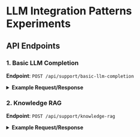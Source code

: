 # LLM Integration Patterns Experiments

## API Endpoints

### 1. Basic LLM Completion

**Endpoint**: `POST /api/support/basic-llm-completion`

<details>
<summary><strong>Example Request/Response</strong></summary>

**Example Request**
```json
{
  "message": "How can I return a product that I purchased?"
}
```

**Example Response**
```json
{
  "reply": "To return a product, please check the retailer's return policy for instructions. Typically, you will need to provide proof of purchase and return the item in its original packaging within a specified time frame."
}
```
</details>

### 2. Knowledge RAG

**Endpoint**: `POST /api/support/knowledge-rag`

<details>
<summary><strong>Example Request/Response</strong></summary>

**Example Request**
```json
{
  "message": "How do I reset my password?",
  "use_vector_search": true
}
```

**Example Response**
```json
{
    "reply": "To reset your password, click the 'Forgot Password' link on the login page. You will receive an email with a link to create a new password.",
    "sources": [
        {
            "id": "doc_3",
            "title": "Account Password Reset",
            "content": "To reset your password, click the 'Forgot Password' link on the login page. You will receive an email with a link to create a new password. The link expires after 24 hours. If you don't receive the email, please check your spam folder.",
            "tags": [
                "account",
                "password",
                "login"
            ]
        }
    ]
}
```

**Example Request**
```json
{
  "message": "What is your return policy?",
  "use_vector_search": true
}
```

**Example Response**
```json
{
    "reply": "Our return policy allows returns within 30 days of purchase with a receipt. Items must be in original condition with all packaging. Refunds are processed to the original payment method within 5-7 business days.",
    "sources": [
        {
            "id": "doc_1",
            "title": "Return Policy",
            "content": "Our return policy allows returns within 30 days of purchase with a receipt. Items must be in original condition with all packaging. Refunds are processed to the original payment method within 5-7 business days.",
            "tags": [
                "returns",
                "policy",
                "refunds"
            ]
        },
        {
            "id": "doc_4",
            "title": "Product Warranty",
            "content": "All electronics come with a 1-year manufacturer warranty covering defects in materials and workmanship. The warranty does not cover damage from misuse, accidents, or normal wear and tear. Extended warranties are available for purchase.",
            "tags": [
                "warranty",
                "guarantee",
                "repairs"
            ]
        },
        {
            "id": "doc_5",
            "title": "Membership Benefits",
            "content": "Premium members receive free shipping on all orders, early access to sales, exclusive discounts, and priority customer support. Membership costs $49.99 per year and can be canceled at any time.",
            "tags": [
                "membership",
                "premium",
                "benefits"
            ]
        }
    ]
}
```
</details>
